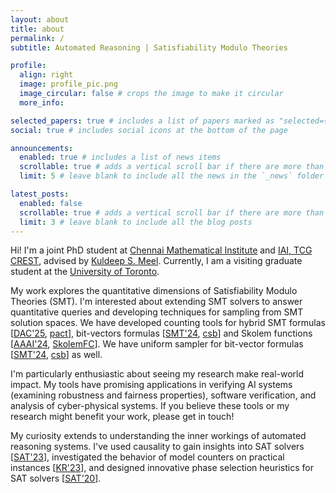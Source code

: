 ```yaml
---
layout: about
title: about
permalink: /
subtitle: Automated Reasoning | Satisfiability Modulo Theories

profile:
  align: right
  image: profile_pic.png
  image_circular: false # crops the image to make it circular
  more_info:

selected_papers: true # includes a list of papers marked as "selected={true}"
social: true # includes social icons at the bottom of the page

announcements:
  enabled: true # includes a list of news items
  scrollable: true # adds a vertical scroll bar if there are more than 3 news items
  limit: 5 # leave blank to include all the news in the `_news` folder

latest_posts:
  enabled: false
  scrollable: true # adds a vertical scroll bar if there are more than 3 new posts items
  limit: 3 # leave blank to include all the blog posts
---
```


Hi! I'm a joint PhD student at [Chennai Mathematical Institute](http://www.cmi.ac.in) and [IAI, TCG CREST](https://www.tcgcrest.org/institutes/iai/), advised by [Kuldeep S. Meel](https://www.cs.toronto.edu/~meel/). Currently, I am a visiting graduate student at the [University of Toronto](https://web.cs.toronto.edu/).

My work explores the quantitative dimensions of Satisfiability Modulo Theories (SMT). I'm interested about extending SMT solvers to answer quantitative queries and developing techniques for sampling from SMT solution spaces. We have developed counting tools for hybrid SMT formulas [[DAC'25](https://arxiv.org/abs/2408.07059), [pact](https://github.com/meelgroup/pact)], bit-vectors formulas [[SMT'24](https://ceur-ws.org/Vol-3725/short2.pdf), [csb](https://github.com/meelgroup/csb)]
and Skolem functions [[AAAI'24](https://arxiv.org/abs/2312.12026), [SkolemFC](https://github.com/meelgroup/skolemfc)]. We have uniform sampler for bit-vector formulas [[SMT'24](https://ceur-ws.org/Vol-3725/short2.pdf), [csb](https://github.com/meelgroup/csb)] as well.

I'm particularly enthusiastic about seeing my research make real-world impact. My tools have promising applications in verifying AI systems (examining robustness and fairness properties), software verification, and analysis of cyber-physical systems. If you believe these tools or my research might benefit your work, please get in touch!

My curiosity extends to understanding the inner workings of automated reasoning systems. I've used causality to gain insights into SAT solvers [[SAT'23](https://arxiv.org/abs/2306.06294)], investigated the behavior of model counters on practical instances [[KR'23](https://arxiv.org/abs/2408.07059)], and designed innovative phase selection heuristics for SAT solvers [[SAT'20](https://arxiv.org/abs/2007.01499)].
